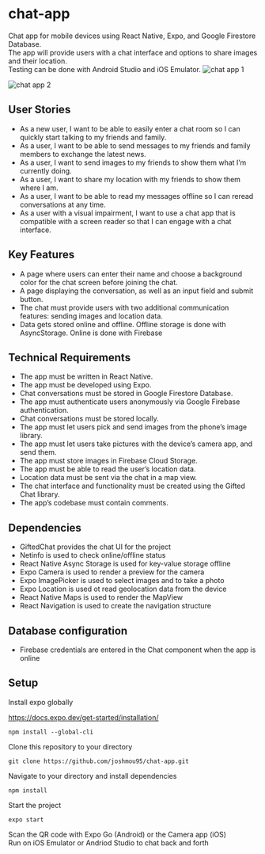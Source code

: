 # chat-app #

Chat app for mobile devices using React Native, Expo, and Google Firestore Database. <br>
The app will provide users with a chat interface and options to share images and their location. <br>
Testing can be done with Android Studio and iOS Emulator. 
![chat app 1](https://user-images.githubusercontent.com/80426764/136886363-6c90d361-f6ef-4d30-ae3c-2e86e2c82983.png)

![chat app 2](https://user-images.githubusercontent.com/80426764/136886372-965ee524-1ae3-4090-8d59-de9f881d8bee.png)

## User Stories ##
* As a new user, I want to be able to easily enter a chat room so I can quickly start talking to my friends and family.
* As a user, I want to be able to send messages to my friends and family members to exchange the latest news.
* As a user, I want to send images to my friends to show them what I’m currently doing.
* As a user, I want to share my location with my friends to show them where I am.
* As a user, I want to be able to read my messages offline so I can reread conversations at any time.
* As a user with a visual impairment, I want to use a chat app that is compatible with a screen
reader so that I can engage with a chat interface.

## Key Features ##
* A page where users can enter their name and choose a background color for the chat screen before joining the chat.
* A page displaying the conversation, as well as an input field and submit button.
* The chat must provide users with two additional communication features: sending images and location data.
* Data gets stored online and offline. Offline storage is done with AsyncStorage. Online is done with Firebase

## Technical Requirements ##
* The app must be written in React Native.
* The app must be developed using Expo.
* Chat conversations must be stored in Google Firestore Database.
* The app must authenticate users anonymously via Google Firebase authentication.
* Chat conversations must be stored locally.
* The app must let users pick and send images from the phone’s image library.
* The app must let users take pictures with the device’s camera app, and send them.
* The app must store images in Firebase Cloud Storage.
* The app must be able to read the user’s location data.
* Location data must be sent via the chat in a map view.
* The chat interface and functionality must be created using the Gifted Chat library.
* The app’s codebase must contain comments.

## Dependencies ##
* GiftedChat provides the chat UI for the project
* Netinfo is used to check online/offline status
* React Native Async Storage is used for key-value storage offline
* Expo Camera is used to render a preview for the camera
* Expo ImagePicker is used to select images and to take a photo
* Expo Location is used ot read geolocation data from the device
* React Native Maps is used to render the MapView
* React Navigation is used to create the navigation structure

## Database configuration ##
* Firebase credentials are entered in the Chat component when the app is online


## Setup

Install expo globally

https://docs.expo.dev/get-started/installation/

```
npm install --global-cli
```

Clone this repository to your directory
```
git clone https://github.com/joshmou95/chat-app.git
```

Navigate to your directory and install dependencies
```
npm install
```

Start the project
```
expo start
```

Scan the QR code with Expo Go (Android) or the Camera app (iOS)<br>
Run on iOS Emulator or Andriod Studio to chat back and forth




